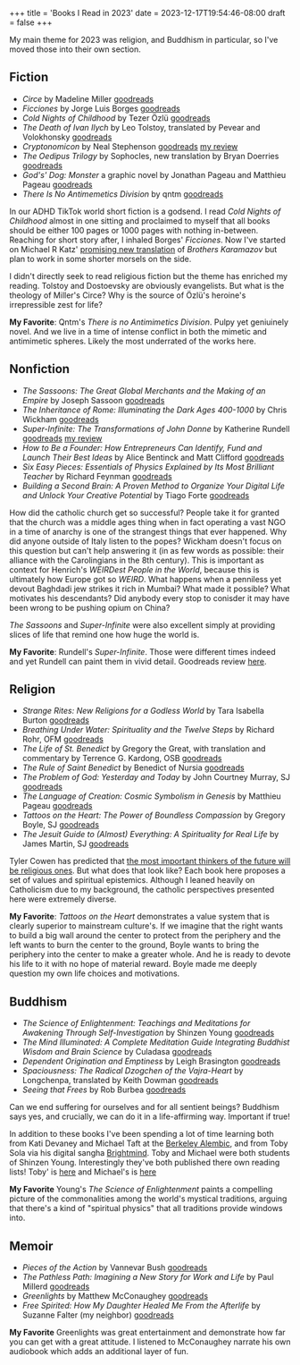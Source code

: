 +++
title = 'Books I Read in 2023'
date = 2023-12-17T19:54:46-08:00
draft = false
+++

My main theme for 2023 was religion, and Buddhism in particular, so I've moved
those into their own section.

## Fiction
* _Circe_ by Madeline Miller [goodreads](https://www.goodreads.com/book/show/35959740-circe)
* _Ficciones_ by Jorge Luis Borges [goodreads](https://www.goodreads.com/book/show/426504.Ficciones)
* _Cold Nights of Childhood_ by Tezer Özlü [goodreads](https://www.goodreads.com/book/show/61157636-cold-nights-of-childhood)
* _The Death of Ivan Ilych_ by Leo Tolstoy, translated by Pevear and Volokhonsky [goodreads](https://www.goodreads.com/book/show/18386.The_Death_of_Ivan_Ilych)
* _Cryptonomicon_ by Neal Stephenson [goodreads](https://www.goodreads.com/book/show/816.Cryptonomicon) [my review](https://www.goodreads.com/review/show/2115211297)
* _The Oedipus Trilogy_ by Sophocles, new translation by Bryan Doerries [goodreads](https://www.goodreads.com/book/show/57499882-oedipus-trilogy)
* _God's' Dog: Monster_ a graphic novel by Jonathan Pageau and Matthieu Pageau [goodreads](https://www.goodreads.com/book/show/90995601-god-s-dog)
* _There Is No Antimemetics Division_ by qntm [goodreads](https://www.goodreads.com/book/show/54870256-there-is-no-antimemetics-division)

In our ADHD TikTok world short fiction is a godsend. I read _Cold Nights of
Childhood_ almost in one sitting and proclaimed to myself that all books should
be either 100 pages or 1000 pages with nothing in-between. Reaching for
short story after, I inhaled Borges' _Ficciones_. Now I've started on Michael R
Katz' [promising new translation](https://www.goodreads.com/book/show/200196904-the-brothers-karamazov)
of _Brothers Karamazov_ but plan to work in some shorter morsels on the side.

I didn't directly seek to read religious fiction but the theme has enriched
my reading. Tolstoy and Dostoevsky are obviously evangelists. But what is the
theology of Miller's Circe? Why is the source of Özlü's heroine's irrepressible
zest for life?

**My Favorite**: Qntm's _There is no Antimimetics Division_. Pulpy yet
geniuinely novel. And we live in a time of intense conflict in both the mimetic
and antimimetic spheres. Likely the most underrated of the works here.

## Nonfiction
* _The Sassoons: The Great Global Merchants and the Making of an Empire_ by Joseph Sassoon [goodreads](https://www.goodreads.com/book/show/59811807-the-sassoons)
* _The Inheritance of Rome: Illuminating the Dark Ages 400-1000_ by Chris Wickham [goodreads](https://www.goodreads.com/book/show/6297739-the-inheritance-of-rome)
* _Super-Infinite: The Transformations of John Donne_ by Katherine Rundell [goodreads](https://www.goodreads.com/book/show/59851731-super-infinite) [my review](https://www.goodreads.com/review/show/6047198802)
* _How to Be a Founder: How Entrepreneurs Can Identify, Fund and Launch Their Best Ideas_ by Alice Bentinck and Matt Clifford [goodreads](https://www.goodreads.com/book/show/58532147-how-to-be-a-founder)
* _Six Easy Pieces: Essentials of Physics Explained by Its Most Brilliant Teacher_ by Richard Feynman [goodreads](https://www.goodreads.com/book/show/5553.Six_Easy_Pieces)
* _Building a Second Brain: A Proven Method to Organize Your Digital Life and Unlock Your Creative Potential_ by Tiago Forte [goodreads](https://www.goodreads.com/book/show/59616977-building-a-second-brain)

How did the catholic church get so successful? People take it for granted that
the church was a middle ages thing when in fact operating a vast NGO in a time
of anarchy is one of the strangest things that ever happened. Why did anyone
outside of Italy listen to the popes? Wickham doesn't focus on this question
but can't help answering it (in as few words as possible: their alliance with
the Carolingians in the 8th century). This is important as context for Henrich's
_WEIRDest People in the World_, because this is ultimately how Europe got so
_WEIRD_. What happens when a penniless yet devout Baghdadi jew strikes it rich
in Mumbai? What made it possible? What motivates his descendants? Did anybody
every stop to conisder it may have been wrong to be pushing opium on China?

_The Sassoons_ and _Super-Infinite_ were also excellent simply at providing
slices of life that remind one how huge the world is.

**My Favorite**: Rundell's _Super-Infinite_. Those were different times
indeed and yet Rundell can paint them in vivid detail. Goodreads review
[here](https://www.goodreads.com/review/show/6047198802).

## Religion

* _Strange Rites: New Religions for a Godless World_ by Tara Isabella Burton [goodreads](https://www.goodreads.com/book/show/51720367-strange-rites)
* _Breathing Under Water: Spirituality and the Twelve Steps_ by Richard Rohr, OFM [goodreads](https://www.goodreads.com/book/show/563135.Breathing_Underwater)
* _The Life of St. Benedict_ by Gregory the Great, with translation and commentary by Terrence G. Kardong, OSB [goodreads](https://www.goodreads.com/book/show/6650710-the-life-of-st-benedict-by-gregory-the-great)
* _The Rule of Saint Benedict_ by Benedict of Nursia [goodreads](https://www.goodreads.com/book/show/82406.The_Rule_of_Saint_Benedict)
* _The Problem of God: Yesterday and Today_ by John Courtney Murray, SJ [goodreads](https://www.goodreads.com/book/show/1224841.The_Problem_of_God)
* _The Language of Creation: Cosmic Symbolism in Genesis_ by Matthieu Pageau [goodreads](https://www.goodreads.com/book/show/40192316-the-language-of-creation)
* _Tattoos on the Heart: The Power of Boundless Compassion_ by Gregory Boyle, SJ [goodreads](https://www.goodreads.com/book/show/7090193-tattoos-on-the-heart)
* _The Jesuit Guide to (Almost) Everything: A Spirituality for Real Life_ by James Martin, SJ [goodreads](https://www.goodreads.com/book/show/6829199-the-jesuit-guide-to-almost-everything)

Tyler Cowen has predicted that [the most important thinkers of the future will
be religious ones](https://marginalrevolution.com/marginalrevolution/2021/02/why-will-the-important-thinkers-of-the-future-be-religious-ones.html).
But what does that look like? Each book here proposes a set of values and
spiritual epistemics. Although I leaned heavily on Catholicism due to my
background, the catholic perspectives presented here were extremely diverse.

**My Favorite**: _Tattoos on the Heart_ demonstrates a value system that is
clearly superior to mainstream culture's. If we imagine that the right wants to
build a big wall around the center to protect from the periphery and the left
wants to burn the center to the ground, Boyle wants to bring the periphery into
the center to make a greater whole. And he is ready to devote his life to it
with no hope of material reward. Boyle made me deeply question my own life
choices and motivations.

## Buddhism
* _The Science of Enlightenment: Teachings and Meditations for Awakening Through Self-Investigation_ by Shinzen Young [goodreads](https://www.goodreads.com/book/show/1663855.The_Science_of_Enlightenment)
* _The Mind Illuminated: A Complete Meditation Guide Integrating Buddhist Wisdom and Brain Science_ by Culadasa [goodreads](https://www.goodreads.com/book/show/25942786-the-mind-illuminated)
* _Dependent Origination and Emptiness_ by Leigh Brasington [goodreads](https://www.goodreads.com/book/show/59487139-dependent-origination-and-emptiness)
* _Spaciousness: The Radical Dzogchen of the Vajra-Heart_ by Longchenpa, translated by Keith Dowman [goodreads](https://www.goodreads.com/book/show/18365925-spaciousness)
* _Seeing that Frees_ by Rob Burbea [goodreads](https://www.goodreads.com/book/show/25172403-seeing-that-frees)

Can we end suffering for ourselves and for all sentient beings? Buddhism says
yes, and crucially, we can do it in a life-affirming way. Important if true!

In addition to these books I've been spending a lot of time learning both from
Kati Devaney and Michael Taft at the 
[Berkeley Alembic](https://berkeleyalembic.org/), and from Toby Sola via his
digital sangha [Brightmind](https://www.brightmind.com/). Toby and Michael were
both students of Shinzen Young. Interestingly they've both published there own
reading lists! Toby' is [here](https://www.brightmind.com/reading) and
Michael's is [here](https://deconstructingyourself.com/best-meditation-books-2020.html)

**My Favorite** Young's _The Science of Enlightenment_ paints a compelling
picture of the commonalities among the world's mystical traditions, arguing
that there's a kind of "spiritual physics" that all traditions provide windows
into.

## Memoir
* _Pieces of the Action_ by Vannevar Bush [goodreads](https://www.goodreads.com/book/show/14290284-pieces-of-the-action)
* _The Pathless Path: Imagining a New Story for Work and Life_ by Paul Millerd [goodreads](https://www.goodreads.com/book/show/60151185-the-pathless-path)
* _Greenlights_ by Matthew McConaughey [goodreads](https://www.goodreads.com/book/show/52838315-greenlights)
* _Free Spirited: How My Daughter Healed Me From the Afterlife_ by Suzanne Falter (my neighbor) [goodreads](https://www.goodreads.com/book/show/69703107-free-spirited)

**My Favorite** Greenlights was great entertainment and demonstrate how far you
can get with a great attitude. I listened to McConaughey narrate his own
audiobook which adds an additional layer of fun.

